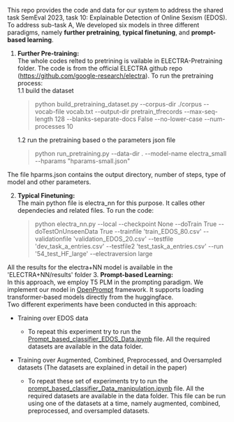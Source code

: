 This repo provides the code and data for our system to address the shared task SemEval 2023, task 10: Explainable Detection of Online Sexism (EDOS).  To address sub-task A,
We developed six models in three different paradigms, namely **further pretraining**, **typical finetuning**, and **prompt-based learning**.

1. **Further Pre-training:** <br />
The whole codes relted to pretrining is vailable in ELECTRA-Pretraining folder. The code is from the official ELECTRA github repo (https://github.com/google-research/electra). To run the pretraining process:  
    1.1 build the dataset  
      > python build_pretraining_dataset.py   --corpus-dir ./corpus  --vocab-file vocab.txt  --output-dir pretrain_tfrecords  --max-seq-length 128   --blanks-separate-docs False   --no-lower-case   --num-processes 10  
    
    1.2 run the pretraining based o the parameters json file  
      > python run_pretraining.py --data-dir .  --model-name electra_small --hparams "hparams-small.json"

 The file hparms.json contains the output directory, number of steps, type of model and other parameters.  
 
2. **Typical Finetuning:** <br />
The main python file is electra_nn for this purpose. It calles other dependecies and related files.
To run the code:
    > python electra_nn.py --local --checkpoint None --doTrain True --doTestOnUnseenData True --trainfile 'train_EDOS_80.csv' --validationfile 'validation_EDOS_20.csv' --testfile 'dev_task_a_entries.csv' --testfile2 'test_task_a_entries.csv' --run '54_test_HF_large' --electraversion large

All the results for the electra+NN model is available in the 'ELECTRA+NN/results' folder
3. **Prompt-based Learning:** <br /> 
In this approach, we employ T5 PLM in the prompting paradigm. We implement our model in [OpenPrompt](https://github.com/thunlp/OpenPrompt) framework. It supports loading transformer-based models directly from the huggingface. <br/>
Two different experiments have been conducted in this approach: <br />
* Training over EDOS data
  - To repeat this experiment try to run the [Prompt_based_classifier_EDOS_Data.ipynb](https://github.com/bnanik/Shared_Task_SemEval2023/blob/main/Prompt_based_classifier_EDOS_Data.ipynb) file. All the required datasets are available in the data folder. 

* Training over Augmented, Combined, Preprocessed, and Oversampled datasets (The datasets are explained in detail in the paper)
  - To repeat these set of experiments try to run the [prompt_based_classifier_Data_manipulation.ipynb](https://github.com/bnanik/Shared_Task_SemEval2023/blob/main/prompt_based_classifier_Data_manipulation.ipynb) file. All the required datasets are available in the data folder. This file can be run using one of the datasets at a time, namely augmented, combined, preprocessed, and oversampled datasets.
